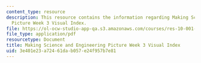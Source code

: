 ```yaml
---
content_type: resource
description: This resource contains the information regarding Making Science and Engineering
  Picture Week 3 Visual Index.
file: https://ol-ocw-studio-app-qa.s3.amazonaws.com/courses/res-10-001-making-science-and-engineering-pictures-a-practical-guide-to-presenting-your-work-spring-2016/3e401e23a72461dab057e24f957b7e81_MITRES_10_001S16_VI_Wk3.pdf
file_type: application/pdf
resourcetype: Document
title: Making Science and Engineering Picture Week 3 Visual Index
uid: 3e401e23-a724-61da-b057-e24f957b7e81
---
```

